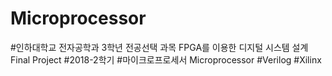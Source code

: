 # Microprocessor
#인하대학교 전자공학과 3학년 전공선택 과목 FPGA를 이용한 디지털 시스템 설계 Final Project
#2018-2학기
#마이크로프로세서 Microprocessor
#Verilog 
#Xilinx
